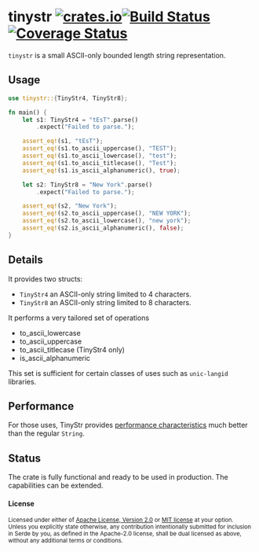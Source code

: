 # tinystr [![crates.io](http://meritbadge.herokuapp.com/trinystr)](https://crates.io/crates/fluent)[![Build Status](https://travis-ci.org/zbraniecki/tinystr.svg?branch=master)](https://travis-ci.org/zbraniecki/tinystr) [![Coverage Status](https://coveralls.io/repos/github/zbraniecki/tinystr/badge.svg?branch=master)](https://coveralls.io/github/zbraniecki/tinystr?branch=master)

`tinystr` is a small ASCII-only bounded length string representation.

Usage
-----

```rust
use tinystr::{TinyStr4, TinyStr8};

fn main() {
    let s1: TinyStr4 = "tEsT".parse()
        .expect("Failed to parse.");

    assert_eq!(s1, "tEsT");
    assert_eq!(s1.to_ascii_uppercase(), "TEST");
    assert_eq!(s1.to_ascii_lowercase(), "test");
    assert_eq!(s1.to_ascii_titlecase(), "Test");
    assert_eq!(s1.is_ascii_alphanumeric(), true);

    let s2: TinyStr8 = "New York".parse()
        .expect("Failed to parse.");

    assert_eq!(s2, "New York");
    assert_eq!(s2.to_ascii_uppercase(), "NEW YORK");
    assert_eq!(s2.to_ascii_lowercase(), "new york");
    assert_eq!(s2.is_ascii_alphanumeric(), false);
}
```

Details
-------

It provides two structs:
 * `TinyStr4` an ASCII-only string limited to 4 characters.
 * `TinyStr8` an ASCII-only string limited to 8 characters.

It performs a very tailored set of operations
 * to_ascii_lowercase
 * to_ascii_uppercase
 * to_ascii_titlecase (TinyStr4 only)
 * is_ascii_alphanumeric

This set is sufficient for certain classes of uses such as `unic-langid` libraries.

Performance
-----------

For those uses, TinyStr provides [performance characteristics](https://github.com/zbraniecki/tinystr/wiki/Performance) much better than the regular `String`.

Status
------

The crate is fully functional and ready to be used in production.
The capabilities can be extended.

#### License

<sup>
Licensed under either of <a href="LICENSE-APACHE">Apache License, Version
2.0</a> or <a href="LICENSE-MIT">MIT license</a> at your option.
</sup>

<br>

<sub>
Unless you explicitly state otherwise, any contribution intentionally submitted
for inclusion in Serde by you, as defined in the Apache-2.0 license, shall be
dual licensed as above, without any additional terms or conditions.
</sub>
